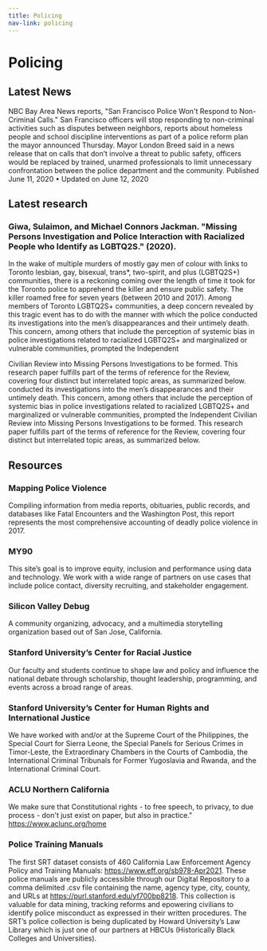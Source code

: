 ```yaml
---
title: Policing
nav-link: policing
---
```

<div class="row p-3">
    <div class="col-8">
        <div class="row">
            <div class="col">
                <h1>Policing</h1>
                <div class="row">
                    <div class="col">
                        <h2>Latest News</h2>
                        <p>NBC Bay Area News reports, "San Francisco Police Won't Respond to Non-Criminal Calls." San Francisco officers will stop responding to non-criminal activities such as disputes between neighbors, reports about homeless people and school discipline interventions as part of a police reform plan the mayor announced Thursday. Mayor London Breed said in a news release that on calls that don’t involve a threat to public safety, officers would be replaced by trained, unarmed professionals to limit unnecessary confrontation between the police department and the community. Published June 11, 2020 • Updated on June 12, 2020</p>
                    </div>
                </div>
                <h2>Latest research</h2>
                <h3>Giwa, Sulaimon, and Michael Connors Jackman. "Missing Persons Investigation and Police Interaction with Racialized People who Identify as LGBTQ2S." (2020).</h3>
                <div class="row">
                    <div class="col">
                        <p>In the wake of multiple murders of mostly gay men of colour with links to Toronto lesbian, gay, bisexual, trans*, two-spirit, and plus (LGBTQ2S+) communities, there is a reckoning coming over the length of time it took for the Toronto police to apprehend the killer and ensure public safety. The killer roamed free for seven years (between 2010 and 2017). Among members of Toronto LGBTQ2S+ communities, a deep concern revealed by this tragic event has to do with the manner with which the police conducted its investigations into the men’s disappearances and their untimely death. This concern, among others that include the perception of systemic bias in police investigations related to racialized LGBTQ2S+ and marginalized or vulnerable communities, prompted the Independent</p>
                    </div>
                     <div class="col">
                        <p>Civilian Review into Missing Persons Investigations to be formed. This research paper fulfills part of the terms of reference for the Review, covering four distinct but interrelated topic areas, as summarized below. conducted its investigations into the men’s disappearances and their untimely death. This concern, among others that include the perception of systemic bias in police investigations related to racialized LGBTQ2S+ and marginalized or vulnerable communities, prompted the Independent Civilian Review into Missing Persons Investigations to be formed. This research paper fulfills part of the terms of reference for the Review, covering four distinct but interrelated topic areas, as summarized below.</p>
                    </div>
                </div>
            </div>
        </div>
    </div>
    <div class="col-4">
        <h2>Resources</h2>
        <h3>Mapping Police Violence</h3>
        <p>Compiling information from media reports, obituaries, public records, and databases like Fatal Encounters and the Washington Post, this report represents the most comprehensive accounting of deadly police violence in 2017.</p>
        <h3>MY90</h3>
        <p>This site’s goal is to improve equity, inclusion and performance using data and technology. We work with a wide range of partners on use cases that include police contact, diversity recruiting, and stakeholder engagement.</p>
        <h3>Silicon Valley Debug</h3>
        <p>A community organizing, advocacy, and a multimedia storytelling organization based out of San Jose, California. </p>
        <h3>Stanford University’s Center for Racial Justice</h3>
        <p>Our faculty and students continue to shape law and policy and influence the national debate through scholarship, thought leadership, programming, and events across a broad range of areas.</p>
        <h3>Stanford University’s Center for Human Rights and International Justice</h3>
        <p>We have worked with and/or at the Supreme Court of the Philippines, the Special Court for Sierra Leone, the Special Panels for Serious Crimes in Timor-Leste, the Extraordinary Chambers in the Courts of Cambodia, the International Criminal Tribunals for Former Yugoslavia and Rwanda, and the International Criminal Court.</p>
        <h3>ACLU Northern California</h3>
        <p>We make sure that Constitutional rights - to free speech, to privacy, to due process - don't just exist on paper, but also in practice." <a href="https://www.aclunc.org/home">https://www.aclunc.org/home</a></p>
        <h3>Police Training Manuals</h3>
        <p>The first SRT dataset consists of 460 California Law Enforcement Agency Policy and Training Manuals: <a href="https://www.eff.org/sb978-Apr2021">https://www.eff.org/sb978-Apr2021</a>.  These police manuals are publicly accessible through our Digital Repository to a comma delimited .csv file containing the name, agency type, city, county, and URLs at <a href="https://purl.stanford.edu/yf700bp8218">https://purl.stanford.edu/yf700bp8218</a>. This collection is valuable for data mining, tracking reforms and epowering civilians to identify police misconduct as expressed in their written procedures. The SRT’s police collection is being duplicated by Howard University’s Law Library which is just one of our partners at HBCUs (Historically Black Colleges and Universities).</p>
    </div>
</div>
